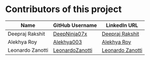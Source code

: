# Contributors of this project

|          Name          |     GitHub Username     |    LinkedIn URL    |
| -----------------------|-------------------------|--------------------|
| Deepraj Rakshit        |      [DeepNinja07x](https://github.com/DeepNinja07x)       |      [Deepraj Rakshit](https://www.linkedin.com/in/deepraj-rakshit)|
| Alekhya Roy            |      [Alekhya003](https://github.com/Alekhya003)  |    [Alekhya Roy](https://www.linkedin.com/in/alekhya-roy-a22a57182/) |   
| Leonardo Zanotti       |      [LeonardoZanotti](https://github.com/LeonardoZanotti)  |    [Leonardo Zanotti](https://www.linkedin.com/in/leonardo-zanotti-500502168/) |   